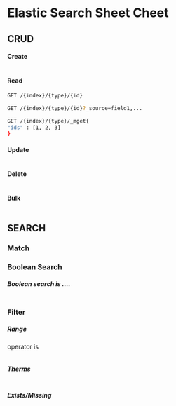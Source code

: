# Elastic Search Sheet Cheet

## CRUD

#### Create 
```bash
```
#### Read 
```bash
GET /{index}/{type}/{id}
```
```bash
GET /{index}/{type}/{id}?_source=field1,...
```
```bash
GET /{index}/{type}/_mget{
"ids" : [1, 2, 3]
}
```
#### Update 
```bash
```
#### Delete 
```bash
```
#### Bulk 
```bash
```

## SEARCH
### Match
### Boolean Search  
##### Boolean search is ....

```bash
```
### Filter
##### Range
operator is 
```bash
```
##### Therms
```bash
```
##### Exists/Missing
```bash
```
